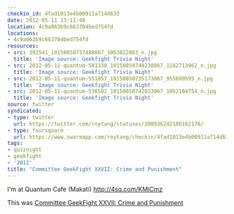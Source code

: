 ```yaml
---
checkin_id: 4fad1013e4b00911a714d633
date: 2012-05-11 13:11:48
location: 4c9a063b9c663704bed754fd
locations:
- 4c9a063b9c663704bed754fd
resources:
- src: 392541_10150850737488067_1063822863_n.jpg
  title: 'Image source: Geekfight Trivia Night'
- src: 2012-05-11-quantum-581330_10150850740238067_1182713962_n.jpg
  title: 'Image source: Geekfight Trivia Night'
- src: 2012-05-11-quantum-551857_10150850735173067_955609595_n.jpg
  title: 'Image source: Geekfight Trivia Night'
- src: 2012-05-11-quantum-536502_10150850742833067_1062184754_n.jpg
  title: 'Image source: Geekfight Trivia Night'
source: twitter
syndicated:
- type: twitter
  url: https://twitter.com/roytang/statuses/200936242186162176/
- type: foursquare
  url: https://www.swarmapp.com/roytang/checkin/4fad1013e4b00911a714d633
tags:
- quiznight
- geekfight
- '2012'
title: "Committee GeekFight XXVII: Crime and Punishment"
---
```


I'm at Quantum Cafe (Makati) http://4sq.com/KMjCmz

This was [Committee GeekFight XXVII: Crime and Punishment](https://www.facebook.com/events/989443841096199/)